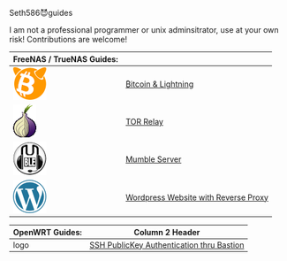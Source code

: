 Seth586😈guides

I am not a professional programmer or unix adminsitrator, use at your own risk!
Contributions are welcome!



| **FreeNAS / TrueNAS Guides:** | | 
| --------------- | --------------- |
| ![BSDBTC60.png](FreeNAS/bitcoin/images/BSDBTC60.png)  | [₿itcoin & Lightning️](FreeNAS/bitcoin/README.md) |
| ![BSDBTC60.png](FreeNAS/tor_relay/images/tor60.png)  | [TOR Relay](FreeNAS/tor_relay/README.md) |
| ![mumble60.png](FreeNAS/mumble/images/mumble60.png) | [Mumble Server](FreeNAS/mumble/README.md)  | 
| ![wordpress60.png](FreeNAS/webserver/images/wordpress60.png) | [Wordpress Website with Reverse Proxy](FreeNAS/webserver/README.md) |

| **OpenWRT Guides:** | Column 2 Header | 
| --------------- | --------------- | 
| logo | [SSH PublicKey Authentication thru Bastion](OpenWRT/security/README.md) | 





